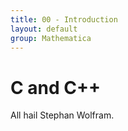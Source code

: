 ```yaml
---
title: 00 - Introduction
layout: default
group: Mathematica
---
```


C and C++
=========

All hail Stephan Wolfram.

